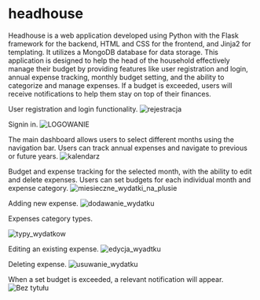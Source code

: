# headhouse

Headhouse is a web application developed using Python with the Flask framework for the backend, HTML and CSS for the frontend, and Jinja2 for templating. It utilizes a MongoDB database for data storage. This application is designed to help the head of the household effectively manage their budget by providing features like user registration and login, annual expense tracking, monthly budget setting, and the ability to categorize and manage expenses. If a budget is exceeded, users will receive notifications to help them stay on top of their finances.

User registration and login functionality.
![rejestracja](https://github.com/dawidburcon/headhouse/assets/120659342/4f017cb4-aa4b-42f5-91c9-ac9a7ffa9796)

Signin in.
![LOGOWANIE](https://github.com/dawidburcon/headhouse/assets/120659342/f1ceea41-fc6f-4a08-a23b-5053a49749d6)

The main dashboard allows users to select different months using the navigation bar. Users can track annual expenses and navigate to previous or future years.
![kalendarz](https://github.com/dawidburcon/headhouse/assets/120659342/0b13c914-7fb2-4234-87cc-8aaa9f548df1)

Budget and expense tracking for the selected month, with the ability to edit and delete expenses. Users can set budgets for each individual month and expense category.
![miesieczne_wydatki_na_plusie](https://github.com/dawidburcon/headhouse/assets/120659342/c42f8ee4-652f-4ef4-b7b1-3bb9df1c24e1)

Adding new expense.
![dodawanie_wydatku](https://github.com/dawidburcon/headhouse/assets/120659342/b9ab9160-7abc-4b5e-83a8-bc7abf97fbce)

Expenses category types.

![typy_wydatkow](https://github.com/dawidburcon/headhouse/assets/120659342/5f36e233-ef77-4bc5-ad7c-13fa4980f0b6)

Editing an existing expense.
![edycja_wyadtku](https://github.com/dawidburcon/headhouse/assets/120659342/38980f80-c10f-4fb3-b8be-b9790e1bb80a)

Deleting expense.
![usuwanie_wydatku](https://github.com/dawidburcon/headhouse/assets/120659342/bc38effc-f444-4372-8afa-d7b22f0ab7bc)

When a set budget is exceeded, a relevant notification will appear.
![Bez tytułu](https://github.com/dawidburcon/headhouse/assets/120659342/17bedebe-a0e8-4aca-a13e-010b180f3352)










